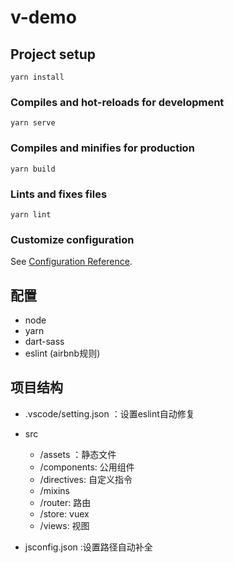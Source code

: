 # v-demo

## Project setup
```
yarn install
```

### Compiles and hot-reloads for development
```
yarn serve
```

### Compiles and minifies for production
```
yarn build
```

### Lints and fixes files
```
yarn lint
```

### Customize configuration
See [Configuration Reference](https://cli.vuejs.org/config/).

## 配置

- node
- yarn
- dart-sass
- eslint (airbnb规则)

## 项目结构
- .vscode/setting.json ：设置eslint自动修复

- src
    - /assets ：静态文件
    - /components: 公用组件
    - /directives: 自定义指令
    - /mixins
    - /router: 路由
    - /store: vuex
    - /views: 视图
    
- jsconfig.json :设置路径自动补全
